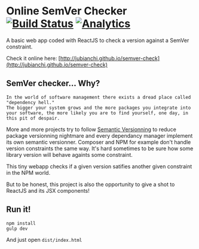 # Online SemVer Checker [![Build Status](https://travis-ci.org/jubianchi/semver-check.svg?branch=master)](https://travis-ci.org/jubianchi/semver-check) [![Analytics](https://ga-beacon.appspot.com/UA-56445984-1/jubianchi/semver-check)](https://github.com/igrigorik/ga-beacon)

A basic web app coded with ReactJS to check a version against a SemVer constraint.

Check it online here: [http://jubianchi.github.io/semver-check](http://jubianchi.github.io/semver-check)

## SemVer checker... Why?

    In the world of software management there exists a dread place called "dependency hell."
    The bigger your system grows and the more packages you integrate into your software, the more likely you are to find yourself, one day, in this pit of despair.

More and more projects try to follow [Semantic Versionning](http://semver.org/) to reduce package versionning nightmare and every dependancy manager implement its own semantic versionner.
Composer and NPM for example don't handle version constraints the same way. It's hard sometimes to be sure how some library version will behave againts some constraint.

This tiny webapp checks if a given version satifies another given constraint in the NPM world.

But to be honest, this project is also the opportunity to give a shot to ReactJS and its JSX components!

## Run it!

```
npm install
gulp dev
```

And just open `dist/index.html`

